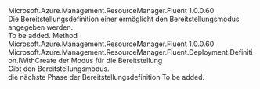 <Type Name="IWithMode" FullName="Microsoft.Azure.Management.ResourceManager.Fluent.Deployment.Definition.IWithMode">
  <TypeSignature Language="C#" Value="public interface IWithMode" />
  <TypeSignature Language="ILAsm" Value=".class public interface auto ansi abstract IWithMode" />
  <TypeSignature Language="DocId" Value="T:Microsoft.Azure.Management.ResourceManager.Fluent.Deployment.Definition.IWithMode" />
  <TypeSignature Language="VB.NET" Value="Public Interface IWithMode" />
  <TypeSignature Language="F#" Value="type IWithMode = interface" />
  <AssemblyInfo>
    <AssemblyName>Microsoft.Azure.Management.ResourceManager.Fluent</AssemblyName>
    <AssemblyVersion>1.0.0.60</AssemblyVersion>
  </AssemblyInfo>
  <Interfaces />
  <Docs>
    <summary>
            Die Bereitstellungsdefinition einer ermöglicht den Bereitstellungsmodus angegeben werden.
            </summary>
    <remarks>To be added.</remarks>
  </Docs>
  <Members>
    <Member MemberName="WithMode">
      <MemberSignature Language="C#" Value="public Microsoft.Azure.Management.ResourceManager.Fluent.Deployment.Definition.IWithCreate WithMode (Microsoft.Azure.Management.ResourceManager.Fluent.Models.DeploymentMode mode);" />
      <MemberSignature Language="ILAsm" Value=".method public hidebysig newslot virtual instance class Microsoft.Azure.Management.ResourceManager.Fluent.Deployment.Definition.IWithCreate WithMode(valuetype Microsoft.Azure.Management.ResourceManager.Fluent.Models.DeploymentMode mode) cil managed" />
      <MemberSignature Language="DocId" Value="M:Microsoft.Azure.Management.ResourceManager.Fluent.Deployment.Definition.IWithMode.WithMode(Microsoft.Azure.Management.ResourceManager.Fluent.Models.DeploymentMode)" />
      <MemberSignature Language="VB.NET" Value="Public Function WithMode (mode As DeploymentMode) As IWithCreate" />
      <MemberSignature Language="F#" Value="abstract member WithMode : Microsoft.Azure.Management.ResourceManager.Fluent.Models.DeploymentMode -&gt; Microsoft.Azure.Management.ResourceManager.Fluent.Deployment.Definition.IWithCreate" Usage="iWithMode.WithMode mode" />
      <MemberType>Method</MemberType>
      <AssemblyInfo>
        <AssemblyName>Microsoft.Azure.Management.ResourceManager.Fluent</AssemblyName>
        <AssemblyVersion>1.0.0.60</AssemblyVersion>
      </AssemblyInfo>
      <ReturnValue>
        <ReturnType>Microsoft.Azure.Management.ResourceManager.Fluent.Deployment.Definition.IWithCreate</ReturnType>
      </ReturnValue>
      <Parameters>
        <Parameter Name="mode" Type="Microsoft.Azure.Management.ResourceManager.Fluent.Models.DeploymentMode" />
      </Parameters>
      <Docs>
        <param name="mode">der Modus für die Bereitstellung</param>
        <summary>
            Gibt den Bereitstellungsmodus.
            </summary>
        <returns>die nächste Phase der Bereitstellungsdefinition</returns>
        <remarks>To be added.</remarks>
      </Docs>
    </Member>
  </Members>
</Type>